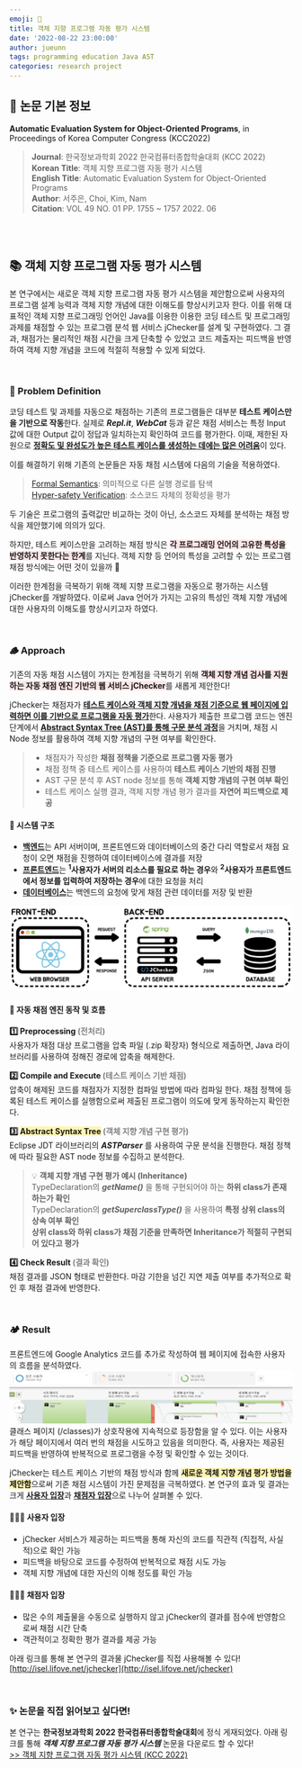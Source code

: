 ```yaml
---
emoji: 🧪
title: 객체 지향 프로그램 자동 평가 시스템
date: '2022-08-22 23:00:00'
author: jueunn
tags: programming education Java AST
categories: research project
---
```


## 📑 논문 기본 정보
**Automatic Evaluation System for Object-Oriented Programs**, in Proceedings of Korea Computer Congress (KCC2022)   
> **Journal**:  한국정보과학회 2022 한국컴퓨터종합학술대회 (KCC 2022)   
> **Korean Title**: 객체 지향 프로그램 자동 평가 시스템   
> **English Title**: Automatic Evaluation System for Object-Oriented Programs   
> **Author**: 서주은, Choi, Kim, Nam   
> **Citation**: VOL 49 NO. 01 PP. 1755 ~ 1757 2022. 06   

<br><br>

## 📚 객체 지향 프로그램 자동 평가 시스템
본 연구에서는 새로운 객체 지향 프로그램 자동 평가 시스템을 제안함으로써 사용자의 프로그램 설계 능력과 객체 지향 개념에 대한 이해도를 향상시키고자 한다. 이를 위해 대표적인 객체 지향 프로그래밍 언어인 Java를 이용한 이용한 코딩 테스트 및 프로그래밍 과제를 채점할 수 있는 프로그램 분석 웹 서비스 jChecker를 설계 및 구현하였다. 그 결과, 채점가는 물리적인 채점 시간을 크게 단축할 수 있었고 코드 제출자는 피드백을 반영하여 객체 지향 개념을 코드에 적절히 적용할 수 있게 되었다.

<br>

### 🌳 Problem Definition

코딩 테스트 및 과제를 자동으로 채점하는 기존의 프로그램들은 대부분 **테스트 케이스만을 기반으로 작동**한다. 실제로 **_Repl.it_**, **_WebCat_** 등과 같은 채점 서비스는 특정 Input 값에 대한 Output 값이 정답과 일치하는지 확인하여 코드를 평가한다. 이때, 제한된 자원으로 <U>**정확도 및 완성도가 높은 테스트 케이스를 생성하는 데에는 많은 어려움**</U>이 있다.   

이를 해결하기 위해 기존의 논문들은 자동 채점 시스템에 다음의 기술을 적용하였다.   
> [Formal Semantics](https://par.nsf.gov/servlets/purl/10087529): 의미적으로 다른 실행 경로를 탐색  
> [Hyper-safety Verification](https://kumarmadhukar.github.io/papers/nier-icse2020-hyper.pdf): 소스코드 자체의 정확성을 평가   

두 기술은 프로그램의 출력값만 비교하는 것이 아닌, 소스코드 자체를 분석하는 채점 방식을 제안했기에 의의가 있다.

하지만, 테스트 케이스만을 고려하는 채점 방식은 <span style='background-color: #FFE6E6'>**각 프로그래밍 언어의 고유한 특성을 반영하지 못한다는 한계**</span>를 지닌다. 객체 지향 등 언어의 특성을 고려할 수 있는 프로그램 채점 방식에는 어떤 것이 있을까 🤔

이러한 한계점을 극복하기 위해 객체 지향 프로그램을 자동으로 평가하는 시스템 jChecker를 개발하였다. 이로써 Java 언어가 가지는 고유의 특성인 객체 지향 개념에 대한 사용자의 이해도를 향상시키고자 하였다.

<br>

### 🪵 Approach

기존의 자동 채점 시스템이 가지는 한계점을 극복하기 위해 <span style='background-color: #FFE6E6'>**객체 지향 개념 검사를 지원하는 자동 채점 엔진 기반의 웹 서비스 jChecker**</span>를 새롭게 제안한다!

jChecker는 채점자가 <U>**테스트 케이스와 객체 지향 개념을 채점 기준으로 웹 페이지에 입력하면 이를 기반으로 프로그램을 자동 평가**</U>한다. 사용자가 제출한 프로그램 코드는 엔진 단계에서 <U>**Abstract Syntax Tree (AST)를 통해 구문 분석 과정**</U>을 거치며, 채점 시 Node 정보를 활용하여 객체 지향 개념의 구현 여부를 확인한다.

> - 채점자가 작성한 **채점 정책을 기준으로 프로그램 자동 평가**   
> - 채점 정책 중 테스트 케이스를 사용하여 **테스트 케이스 기반의 채점 진행**   
> - AST 구문 분석 후 AST node 정보를 통해 **객체 지향 개념의 구현 여부 확인**
> - 테스트 케이스 실행 결과, 객체 지향 개념 평가 결과를 **자연어 피드백으로 제공**

#### 🌿 시스템 구조
* <U>**백엔드**</U>는 API 서버이며, 프론트엔드와 데이터베이스의 중간 다리 역할로서 채점 요청이 오면 채점을 진행하여 데이터베이스에 결과를 저장
* <U>**프론트엔드**</U>는 **<sup>1</sup>사용자가 서버의 리소스를 필요로 하는 경우**와 **<sup>2</sup>사용자가 프론트엔드에서 정보를 입력하여 저장하는 경우**에 대한 요청을 처리
* <U>**데이터베이스**</U>는 백엔드의 요청에 맞게 채점 관련 데이터를 저장 및 반환

![system-architecture.png](system-architecture.png)

#### 🌻 자동 채점 엔진 동작 및 흐름  
**1️⃣ Preprocessing <span style="color: #808080">(전처리)</span>**   
사용자가 채점 대상 프로그램을 압축 파일 (.zip 확장자) 형식으로 제출하면, Java 라이브러리를 사용하여 정해진 경로에 압축을 해제한다.   

**2️⃣ Compile and Execute <span style="color: #808080">(테스트 케이스 기반 채점)</span>**   
압축이 해제된 코드를 채점자가 지정한 컴파일 방법에 따라 컴파일 한다. 채점 정책에 등록된 테스트 케이스를 실행함으로써 제출된 프로그램이 의도에 맞게 동작하는지 확인한다.   

**3️⃣ <span style='background-color: #fff5b1'>Abstract Syntax Tree</span> <span style="color: #808080">(객체 지향 개념 구현 평가)</span>**   
Eclipse JDT 라이브러리의 **_ASTParser_** 를 사용하여 구문 분석을 진행한다. 채점 정책에 따라 필요한 AST node 정보를 수집하고 분석한다.   
> 💡 **객체 지향 개념 구현 평가 예시 (Inheritance)**   
> TypeDeclaration의 **_getName()_** 을 통해 구현되어야 하는 **하위 class가 존재하는가 확인**   
> TypeDeclaration의 **_getSuperclassType()_** 을 사용하여 **특정 상위 class의 상속 여부 확인**   
> **상위 class와 하위 class가 채점 기준을 만족하면 Inheritance가 적절히 구현되어 있다고 평가**   

**4️⃣ Check Result <span style="color: #808080">(결과 확인)</span>**   
채점 결과를 JSON 형태로 반환한다. 마감 기한을 넘긴 지연 제출 여부를 추가적으로 확인 후 채점 결과에 반영한다.   

<br>

### 🏕 Result
프론트엔드에 Google Analytics 코드를 추가로 작성하여 웹 페이지에 접속한 사용자의 흐름을 분석하였다.   
![service-flow.png](service-flow.png)
클래스 페이지 (/classes)가 상호작용에 지속적으로 등장함을 알 수 있다. 이는 사용자가 해당 페이지에서 여러 번의 채점을 시도하고 있음을 의미한다. 즉, 사용자는 제공된 피드백을 반영하여 반복적으로 프로그램을 수정 및 확인할 수 있는 것이다.   

jChecker는 테스트 케이스 기반의 채점 방식과 함께 <span style='background-color: #fff5b1'>**새로운 객체 지향 개념 평가 방법을 제안함**</span>으로써 기존 채점 시스템이 가진 문제점을 극복하였다. 본 연구의 효과 및 결과는 크게 <U>**사용자 입장**</U>과 <U>**채점자 입장**</U>으로 나누어 살펴볼 수 있다.

#### 👩🏻‍💻 사용자 입장

- jChecker 서비스가 제공하는 피드백을 통해 자신의 코드를 직관적 (직접적, 사실적)으로 확인 가능
- 피드백을 바탕으로 코드를 수정하여 반복적으로 채점 시도 가능
- 객체 지향 개념에 대한 자신의 이해 정도를 확인 가능

#### 👩🏻‍🏫 채점자 입장

- 많은 수의 제출물을 수동으로 실행하지 않고 jChecker의 결과를 점수에 반영함으로써 채점 시간 단축
- 객관적이고 정확한 평가 결과를 제공 가능

아래 링크를 통해 본 연구의 결과물 jChecker를 직접 사용해볼 수 있다!
[http://isel.lifove.net/jchecker](http://isel.lifove.net/jchecker)

<br>

### ✨ 논문을 직접 읽어보고 싶다면!
본 연구는 **한국정보과학회 2022 한국컴퓨터종합학술대회**에 정식 게재되었다. 아래 링크를 통해 **_객체 지향 프로그램 자동 평가 시스템_** 논문을 다운로드 할 수 있다!   
[>> 객체 지향 프로그램 자동 평가 시스템 (KCC 2022)](./KCC2022_Automatic_Evaluation_System_for_Object-Oriented_Programs.pdf)



```toc

```
